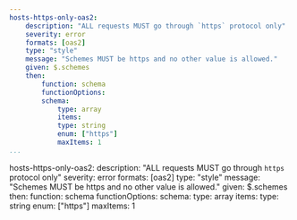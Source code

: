 ```yaml
---
hosts-https-only-oas2:
    description: "ALL requests MUST go through `https` protocol only"
    severity: error
    formats: [oas2]
    type: "style"
    message: "Schemes MUST be https and no other value is allowed."
    given: $.schemes
    then:
        function: schema
        functionOptions:
        schema:
            type: array
            items:
            type: string
            enum: ["https"]
            maxItems: 1    
...
```

hosts-https-only-oas2:
    description: "ALL requests MUST go through `https` protocol only"
    severity: error
    formats: [oas2]
    type: "style"
    message: "Schemes MUST be https and no other value is allowed."
    given: $.schemes
    then:
        function: schema
        functionOptions:
        schema:
            type: array
            items:
            type: string
            enum: ["https"]
            maxItems: 1 